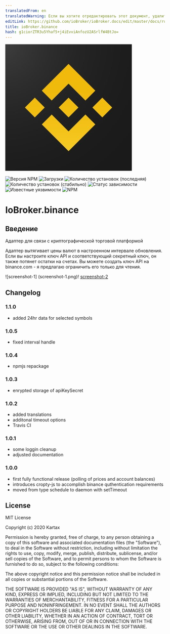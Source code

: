 ```yaml
---
translatedFrom: en
translatedWarning: Если вы хотите отредактировать этот документ, удалите поле «translationFrom», в противном случае этот документ будет снова автоматически переведен
editLink: https://github.com/ioBroker/ioBroker.docs/edit/master/docs/ru/adapterref/iobroker.binance/README.md
title: ioBroker.binance
hash: g1ciorZTR3u5Yhaf5+j4iEvviAnfozU2ASrlfW4BtJo=
---
```

![логотип](../../../en/adapterref/iobroker.binance/admin/binance.png)

![Версия NPM](http://img.shields.io/npm/v/iobroker.binance.svg)
![Загрузки](https://img.shields.io/npm/dm/iobroker.binance.svg)
![Количество установок (последняя)](http://iobroker.live/badges/binance-installed.svg)
![Количество установок (стабильно)](http://iobroker.live/badges/binance-stable.svg)
![Статус зависимости](https://img.shields.io/david/Kartax/iobroker.binance.svg)
![Известные уязвимости](https://snyk.io/test/github/Kartax/ioBroker.binance/badge.svg)
![NPM](https://nodei.co/npm/iobroker.binance.png?downloads=true)

# IoBroker.binance
## Введение
Адаптер для связи с криптографической торговой платформой

Адаптер вытягивает цены валют в настроенном интервале обновления.
Если вы настроите ключ API и соответствующий секретный ключ, он также потянет остатки на счетах.
Вы можете создать ключ API на binance.com - я предлагаю ограничить его только для чтения.

![screenshot-1] (screenshot-1.png)! [screenshot-2](../../../en/adapterref/iobroker.binance/screenshot-2.png)

## Changelog
### 1.1.0
- added 24hr data for selected symbols
### 1.0.5
- fixed interval handle
### 1.0.4
- npmjs repackage
### 1.0.3
- enrypted storage of apiKeySecret
### 1.0.2
- added translations
- additonal timeout options
- Travis CI
### 1.0.1
- some loggin cleanup
- adjusted documentation
### 1.0.0
- first fully functional release (polling of prices and account balances)
- introduces cropty-js to accomplish binance quthentication requirements
- moved from type schedule to daemon with setTimeout

## License
MIT License

Copyright (c) 2020 Kartax

Permission is hereby granted, free of charge, to any person obtaining a copy
of this software and associated documentation files (the "Software"), to deal
in the Software without restriction, including without limitation the rights
to use, copy, modify, merge, publish, distribute, sublicense, and/or sell
copies of the Software, and to permit persons to whom the Software is
furnished to do so, subject to the following conditions:

The above copyright notice and this permission notice shall be included in all
copies or substantial portions of the Software.

THE SOFTWARE IS PROVIDED "AS IS", WITHOUT WARRANTY OF ANY KIND, EXPRESS OR
IMPLIED, INCLUDING BUT NOT LIMITED TO THE WARRANTIES OF MERCHANTABILITY,
FITNESS FOR A PARTICULAR PURPOSE AND NONINFRINGEMENT. IN NO EVENT SHALL THE
AUTHORS OR COPYRIGHT HOLDERS BE LIABLE FOR ANY CLAIM, DAMAGES OR OTHER
LIABILITY, WHETHER IN AN ACTION OF CONTRACT, TORT OR OTHERWISE, ARISING FROM,
OUT OF OR IN CONNECTION WITH THE SOFTWARE OR THE USE OR OTHER DEALINGS IN THE
SOFTWARE.